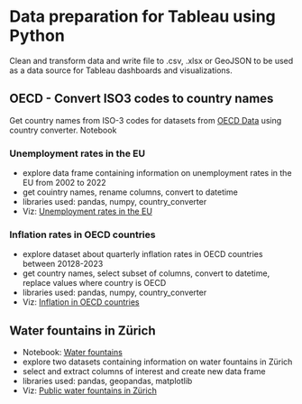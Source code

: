 # Data preparation for Tableau using Python

Clean and transform data and write file to .csv, .xlsx or GeoJSON to be used as a data source for Tableau dashboards and visualizations.

## OECD - Convert ISO3 codes to country names
Get country names from ISO-3 codes for datasets from [OECD Data](https://data.oecd.org/) using country converter.
Notebook

### Unemployment rates in the EU
- explore data frame containing information on unemployment rates in the EU from 2002 to 2022
- get couintry names, rename columns, convert to datetime
- libraries used: pandas, numpy, country_converter
- Viz: [Unemployment rates in the EU](https://public.tableau.com/app/profile/anna8476/viz/Unemployment_Rates_EU/Dashboard1)
### Inflation rates in OECD countries
- explore dataset about quarterly inflation rates in OECD countries between 20128-2023
- get country names, select subset of columns, convert to datetime, replace values where country is OECD
- libraries used: pandas, numpy, country_converter
- Viz: [Inflation in OECD countries](https://public.tableau.com/app/profile/anna8476/viz/InflationOECD/Dashboard2)

## Water fountains in Zürich
- Notebook: [Water fountains](https://github.com/annamandoki/data_preparation_in_python/blob/main/Water_fountains_ZH.ipynb)
- explore two datasets containing information on water fountains in Zürich
- select and extract columns of interest and create new data frame
- libraries used: pandas, geopandas, matplotlib
- Viz: [Public water fountains in Zürich](https://public.tableau.com/app/profile/anna8476/viz/WaterfountainsZrich/Dashboard1)
